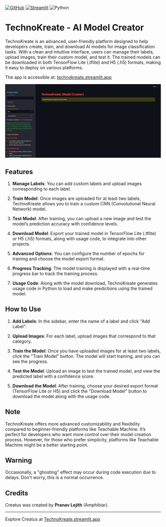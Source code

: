 
[![GitHub](https://img.shields.io/badge/GitHub-Repo-blue?logo=github)](https://github.com/whosthatx-x/creatus)
[![Streamlit](https://img.shields.io/badge/Streamlit-App-red?logo=streamlit)](https://technokreate.streamlit.app)
![Python](https://img.shields.io/badge/python-3.12-green?logo=python)

# TechnoKreate - AI Model Creator

TechnoKreate is an advanced, user-friendly platform designed to help developers create, train, and download AI models for image classification tasks. With a clean and intuitive interface, users can manage their labels, upload images, train their custom model, and test it. The trained models can be downloaded in both TensorFlow Lite (.tflite) and H5 (.h5) formats, making it easy to deploy on various platforms.

The app is accessible at: [technokreate.streamlit.app](https://technokreate.streamlit.app)

![App](resources/app.png)

## Features
1. **Manage Labels**: You can add custom labels and upload images corresponding to each label.
   
2. **Train Model**: Once images are uploaded for at least two labels, TechnoKreate allows you to train a custom CNN (Convolutional Neural Network) model.

3. **Test Model**: After training, you can upload a new image and test the model’s prediction accuracy with confidence levels.

4. **Download Model**: Export your trained model in TensorFlow Lite (.tflite) or H5 (.h5) formats, along with usage code, to integrate into other projects.

5. **Advanced Options**: You can configure the number of epochs for training and choose the model export format.

6. **Progress Tracking**: The model training is displayed with a real-time progress bar to track the training process.

7. **Usage Code**: Along with the model download, TechnoKreate generates usage code in Python to load and make predictions using the trained model.

## How to Use
1. **Add Labels**: In the sidebar, enter the name of a label and click "Add Label".
   
2. **Upload Images**: For each label, upload images that correspond to that category. 

3. **Train the Model**: Once you have uploaded images for at least two labels, click the "Train Model" button. The model will start training, and you can see the progress.

4. **Test the Model**: Upload an image to test the trained model, and view the predicted label with a confidence score.

5. **Download the Model**: After training, choose your desired export format (TensorFlow Lite or H5) and click the "Download Model" button to download the model along with the usage code.

## Note
TechnoKreate offers more advanced customizability and flexibility compared to beginner-friendly platforms like Teachable Machine. It’s perfect for developers who want more control over their model creation process. However, for those who prefer simplicity, platforms like Teachable Machine might be a better starting point.

## Warning
Occasionally, a "ghosting" effect may occur during code execution due to delays. Don't worry, this is a normal occurrence.

## Credits
Creatus was created by **Pranav Lejith** (Amphibiar).

---

Explore Creatus at [TechnoKreate.streamlit.app](https://TechnoKreate.streamlit.app)

